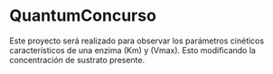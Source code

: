 # QuantumConcurso
Este proyecto será realizado para observar los parámetros cinéticos característicos de una enzima (Km) y (Vmax). Esto modificando la concentración de sustrato presente.
